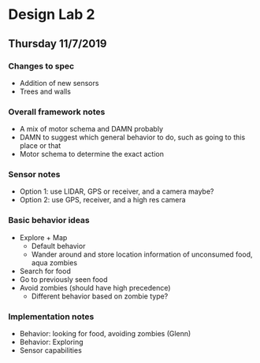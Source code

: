 # Design Lab 2
## Thursday 11/7/2019

### Changes to spec
* Addition of new sensors
* Trees and walls

### Overall framework notes
* A mix of motor schema and DAMN probably
* DAMN to suggest which general behavior to do, such as going to this place or that
* Motor schema to determine the exact action

### Sensor notes
* Option 1: use LIDAR, GPS or receiver, and a camera maybe?
* Option 2: use GPS, receiver, and a high res camera

### Basic behavior ideas
* Explore + Map
  - Default behavior
  - Wander around and store location information of unconsumed food, aqua zombies
* Search for food
* Go to previously seen food
* Avoid zombies (should have high precedence)
  - Different behavior based on zombie type?

### Implementation notes
* Behavior: looking for food, avoiding zombies (Glenn)
* Behavior: Exploring
* Sensor capabilities 
